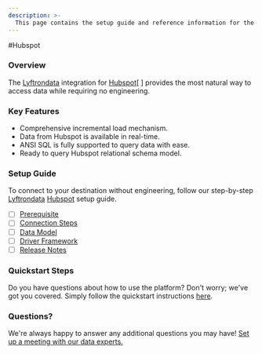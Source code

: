 ```yaml
---
description: >-
  This page contains the setup guide and reference information for the Hubspot source connector.
---
```


#Hubspot

### Overview

The [Lyftrondata](https://www.lyftrondata.com/) integration for [Hubspot](https://www.lyftrondata.com/integration/marketing-analytics/hubspot//)[ ] provides the most natural way to access data while requiring no engineering.

### Key Features

* Comprehensive incremental load mechanism.
* Data from Hubspot is available in real-time.&#x20;
* ANSI SQL is fully supported to query data with ease.
* Ready to query Hubspot relational schema model.

### Setup Guide

To connect to your destination without engineering, follow our step-by-step [Lyftrondata](https://www.lyftrondata.com/)  [Hubspot](https://www.lyftrondata.com/integration/marketing-analytics/hubspot/) setup guide.

* [ ] [Prerequisite](../../marketing-analytics/hubspot/prerequisite.md)
* [ ] [Connection Steps](../../marketing-analytics/hubspot/connection-steps.md)
* [ ] [Data Model](../../marketing-analytics/hubspot/data-model/)
* [ ] [Driver Framework](../../marketing-analytics/hubspot/driver-framework/)
* [ ] [Release Notes](../../marketing-analytics/hubspot/release-notes.md)

### Quickstart Steps

Do you have questions about how to use the platform? Don't worry; we've got you covered. Simply follow the quickstart instructions [here](../../../marketing-analytics/hubspot/quickstart-steps.md).

### Questions? <a href="#questions" id="questions"></a>

We're always happy to answer any additional questions you may have! [Set up a meeting with our data experts.](https://www.lyftrondata.com/book-a-meeting/)

